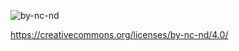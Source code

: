 ![by-nc-nd](https://github.com/ArtdeKai/OpheliaMyriorama/assets/106731895/a53c3e30-b522-488c-831b-4bcd09e83632)

https://creativecommons.org/licenses/by-nc-nd/4.0/

